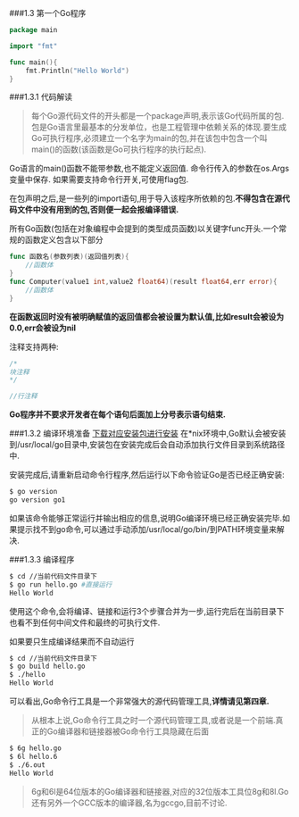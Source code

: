 ###1.3 第一个Go程序
```go
package main

import "fmt"

func main(){
	fmt.Println("Hello World")
}
```
	
###1.3.1 代码解读
>每个Go源代码文件的开头都是一个package声明,表示该Go代码所属的包.包是Go语言里最基本的分发单位，也是工程管理中依赖关系的体现.要生成Go可执行程序,必须建立一个名字为main的包,并在该包中包含一个叫main()的函数(该函数是Go可执行程序的执行起点).

Go语言的main()函数不能带参数,也不能定义返回值. 命令行传入的参数在os.Args变量中保存. 如果需要支持命令行开关,可使用flag包.

在包声明之后,是一些列的import语句,用于导入该程序所依赖的包.**不得包含在源代码文件中没有用到的包,否则便一起会报编译错误.**

所有Go函数(包括在对象编程中会提到的类型成员函数)以关键字func开头.一个常规的函数定义包含以下部分
```go
func 函数名(参数列表)(返回值列表){
	//函数体
}
func Computer(value1 int,value2 float64)(result float64,err error){
	//函数体
}
```
**在函数返回时没有被明确赋值的返回值都会被设置为默认值,比如result会被设为0.0,err会被设为nil**

注释支持两种:
```go
/*
块注释
*/

//行注释
```
**Go程序并不要求开发者在每个语句后面加上分号表示语句结束.**

	
###1.3.2 编译环境准备
[下载对应安装包进行安装](http://code.google.com/p/go/downloads/list)
在*nix环境中,Go默认会被安装到/usr/local/go目录中,安装包在安装完成后会自动添加执行文件目录到系统路径中.

安装完成后,请重新启动命令行程序,然后运行以下命令验证Go是否已经正确安装:
```bash
$ go version
go version go1
```
如果该命令能够正常运行并输出相应的信息,说明Go编译环境已经正确安装完毕.如果提示找不到go命令,可以通过手动添加/usr/local/go/bin/到PATH环境变量来解决.
	
###1.3.3 编译程序
```bash
$ cd //当前代码文件目录下
$ go run hello.go #直接运行
Hello World
```
使用这个命令,会将编译、链接和运行3个步骤合并为一步,运行完后在当前目录下也看不到任何中间文件和最终的可执行文件.

如果要只生成编译结果而不自动运行
```bash
$ cd //当前代码文件目录下
$ go build hello.go 
$ ./hello
Hello World
```

可以看出,Go命令行工具是一个非常强大的源代码管理工具,**详情请见第四章.**

>从根本上说,Go命令行工具之时一个源代码管理工具,或者说是一个前端.真正的Go编译器和链接器被Go命令行工具隐藏在后面

```bash
$ 6g hello.go
$ 6l hello.6
$ ./6.out
Hello World
```

>6g和6l是64位版本的Go编译器和链接器,对应的32位版本工具位8g和8l.Go还有另外一个GCC版本的编译器,名为gccgo,目前不讨论.